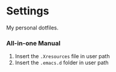 # Settings
My personal dotfiles.

### All-in-one Manual
1. Insert the `.Xresources` file in user path <br>
2. Insert the `.emacs.d` folder in user path <br>
